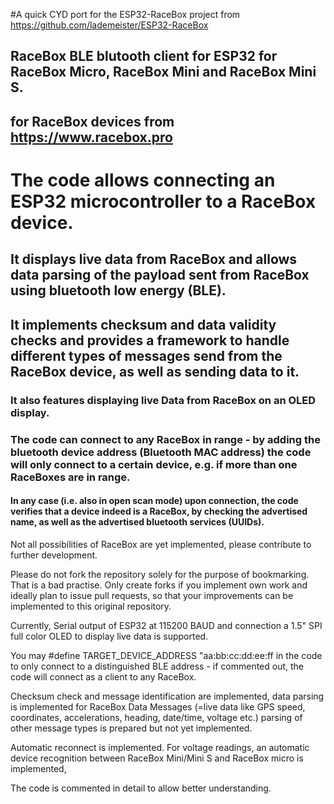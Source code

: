 #A quick CYD port for the ESP32-RaceBox project from https://github.com/lademeister/ESP32-RaceBox 

## RaceBox BLE blutooth client for ESP32 for RaceBox Micro, RaceBox Mini and RaceBox Mini S. 
## for RaceBox devices from https://www.racebox.pro

# The code allows connecting an ESP32 microcontroller to a RaceBox device.
## It displays live data from RaceBox and allows data parsing of the payload sent from RaceBox using bluetooth low energy (BLE).
## It implements checksum and data validity checks and provides a framework to handle different types of messages send from the RaceBox device, as well as sending data to it.

### It also features displaying live Data from RaceBox on an OLED display.

### The code can connect to any RaceBox in range - by adding the bluetooth device address (Bluetooth MAC address) the code will only connect to a certain device, e.g. if more than one RaceBoxes are in range.
#### In any case (i.e. also in open scan mode) upon connection, the code verifies that a device indeed is a RaceBox, by checking the advertised name, as well as the advertised bluetooth services (UUIDs).

Not all possibilities of RaceBox are yet implemented, please contribute to further development.

Please do not fork the repository solely for the purpose of bookmarking. That is a bad practise. Only create forks if you implement own work and ideally plan to issue pull requests, so that your improvements can be implemented to this original repository.

Currently, Serial output of ESP32 at 115200 BAUD and connection a 1.5" SPI full color OLED to display live data is supported.

You may #define TARGET_DEVICE_ADDRESS "aa:bb:cc:dd:ee:ff in the code to only connect to a distinguished BLE address - if commented out, the code will connect as a client to any RaceBox.

Checksum check and message identification are implemented, data parsing is implemented for RaceBox Data Messages (=live data like GPS speed, coordinates, accelerations, heading, date/time, voltage etc.)
parsing of other message types is prepared but not yet implemented.

Automatic reconnect is implemented.
For voltage readings, an automatic device recognition between RaceBox Mini/Mini S and RaceBox micro is implemented,

The code is commented in detail to allow better understanding.

